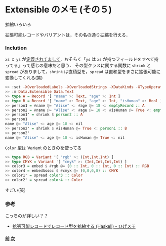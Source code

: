# Extensible のメモ (その５)

拡縮いろいろ

拡張可能レコードやバリアントは，その名の通り拡縮を行える．

### Inclution

`xs ⊆ ys` が[定義されてまして](https://hackage.haskell.org/package/extensible/docs/Data-Extensible-Inclusion.html)，おそらく「`ys` は `xs` が持つフィールドをすべて持ってる」って感じの意味だと思う．
その型クラスに関する関数に `shrink` と `spread` がありまして，`shrink` は直積型を，`spread` は直和型をまさに拡張可能に変換してくれる(笑)

```haskell
>> :set -XOverloadedLabels -XOverloadedStrings -XDataKinds -XTypeOperators
>> :m Data.Extensible Data.Text
>> type A = Record '[ "name" >: Text, "age" >: Int ]
>> type B = Record '[ "name" >: Text, "age" >: Int, "isHuman" >: Bool ]
>> person1 = #name @= "Alise" <: #age @= 18 <: emptyRecord :: A
>> person2 = #name @= "Alise" <: #age @= 18 <: #isHuman @= True <: emptyRecord :: B
>> person1' = shrink $ person2 :: A
>> person1
name @= "Alise" <: age @= 18 <: nil
>> person2' = shrink $ #isHuman @= True <: person1 :: B
>> person2'
name @= "Alise" <: age @= 18 <: isHuman @= True <: nil
```

`Color` 型は Variant のときのを使ってる

```haskell
>> type RGB = Variant '[ "rgb" >: (Int,Int,Int) ]
>> type CMYK = Variant '[ "cmyk" >: (Int,Int,Int,Int) ]
>> color3 = embed $ #rgb @= (0 :: Int, 0 :: Int, 0 :: Int) :: RGB
>> color4 = embedAssoc $ #cmyk @= (0,0,0,0) :: CMYK
>> color1' = spread color3 :: Color
>> color2' = spread color4 :: Color
```

すごい(笑)

### 参考

こっちのが詳しい？？

- [拡張可能レコードでレコード型を拡縮する (Haskell) - ひげメモ](https://matsubara0507.github.io/posts/2017-11-28-fun-of-extensible-1.html)

#### [前](./04) [次](./06)
